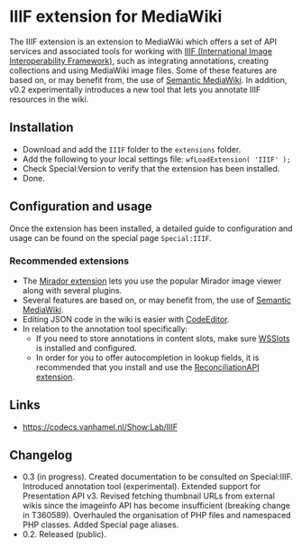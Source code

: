 # IIIF extension for MediaWiki

The IIIF extension is an extension to MediaWiki which offers a set of API services and associated tools for working with [IIIF (International Image Interoperability Framework)](https://iiif.io/), such as integrating annotations, creating collections and using MediaWiki image files. Some of these features are based on, or may benefit from, the use of [Semantic MediaWiki](https://https://www.semantic-mediawiki.org). In addition, v0.2 experimentally introduces a new tool that lets you annotate IIIF resources in the wiki.

## Installation
- Download and add the `IIIF` folder to the `extensions` folder.
- Add the following to your local settings file:
`wfLoadExtension( 'IIIF' );`
- Check Special:Version to verify that the extension has been installed.
- Done.

## Configuration and usage
Once the extension has been installed, a detailed guide to configuration and usage can be found on the special page `Special:IIIF`.

### Recommended extensions
- The [Mirador extension](https://github.com/a-g-van-hamel-foundation/Mirador) lets you use the popular Mirador image viewer along with several plugins.
- Several features are based on, or may benefit from, the use of [Semantic MediaWiki](https://www.semantic-mediawiki.org).
- Editing JSON code in the wiki is easier with [CodeEditor](https://www.mediawiki.org/wiki/Extension:CodeEditor).
- In relation to the annotation tool specifically:
    - If you need to store annotations in content slots, make sure [WSSlots](https://github.com/Open-CSP/WSSlots) is installed and configured.
    - In order for you to offer autocompletion in lookup fields, it is recommended that you install and use the [ReconciliationAPI extension](https://github.com/a-g-van-hamel-foundation/ReconciliationAPI).

## Links
- https://codecs.vanhamel.nl/Show:Lab/IIIF

## Changelog
- 0.3 (in progress). Created documentation to be consulted on Special:IIIF. Introduced annotation tool (experimental). Extended support for Presentation API v3. Revised fetching thumbnail URLs from external wikis since the imageinfo API has become insufficient (breaking change in T360589). Overhauled the organisation of PHP files and namespaced PHP classes. Added Special page aliases.
- 0.2. Released (public).
